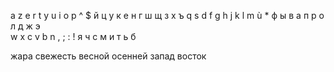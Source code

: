 a z e r t y u i o p ^ $
й ц у к е н г ш щ з х ъ
q s d f g h j k l m ù *
ф ы в а п р о л д ж э \
w x c v b n , ; : ! 
я ч с м и т ь б

жара свежесть
весной осенней
запад восток